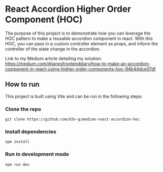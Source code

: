 # React Accordion Higher Order Component (HOC)
The purpose of this project is to demonstrate how you can leverage the HOC pattern to make a reusable accordion component in react. With this HOC, you can pass in a custom controller element as props, and inform the controller of the state change in the accordion.

Link to my Medium article detailing my solution: https://medium.com/@janesfrontenddiary/how-to-make-an-accordion-component-in-react-using-higher-order-components-hoc-94b44dce07df
## How to run
This project is built using Vite and can be run in the following steps:
### Clone the repo
```
git clone https://github.com/d3v-g/medium-react-accordion-hoc
```
### Install dependencies
```
npm install
```
### Run in development mode
```
npm run dev
```
